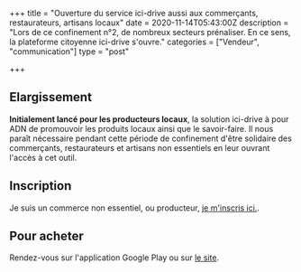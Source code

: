+++
title = "Ouverture du service ici-drive aussi aux commerçants, restaurateurs, artisans locaux"
date = 2020-11-14T05:43:00Z
description = "Lors de ce confinement n°2, de nombreux secteurs prénaliser. En ce sens, la plateforme citoyenne ici-drive s'ouvre."
categories = ["Vendeur", "communication"]
type = "post"

+++

## Elargissement 
**Initialement lancé pour les producteurs locaux**, la solution ici-drive à pour ADN de promouvoir les produits locaux ainsi que le savoir-faire. 
Il nous paraît nécessaire pendant cette période de confinement d'être solidaire des commerçants, restaurateurs et artisans non essentiels en leur ouvrant l'accès à cet outil.

## Inscription
Je suis un commerce non essentiel, ou producteur, 
[je m'inscris ici.](https://admin.ici-drive.fr/inscription).

## Pour acheter
Rendez-vous sur l'application Google Play ou sur [le site](https://app.ici-drive.fr).